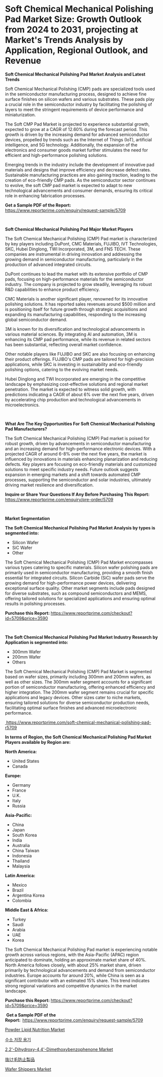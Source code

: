 <p><h1>Soft Chemical Mechanical Polishing Pad Market Size: Growth Outlook from 2024 to 2031, projecting at Market's Trends Analysis by Application, Regional Outlook, and Revenue</h1></p><p><strong>Soft Chemical Mechanical Polishing Pad Market Analysis and Latest Trends</strong></p>
<p><p>Soft Chemical Mechanical Polishing (CMP) pads are specialized tools used in the semiconductor manufacturing process, designed to achieve fine surface finishes on silicon wafers and various substrates. These pads play a crucial role in the semiconductor industry by facilitating the polishing of layers to meet the stringent requirements of device performance and miniaturization.</p><p>The Soft CMP Pad Market is projected to experience substantial growth, expected to grow at a CAGR of 12.60% during the forecast period. This growth is driven by the increasing demand for advanced semiconductor devices, propelled by trends such as the Internet of Things (IoT), artificial intelligence, and 5G technology. Additionally, the expansion of the electronics and consumer goods market further stimulates the need for efficient and high-performance polishing solutions.</p><p>Emerging trends in the industry include the development of innovative pad materials and designs that improve efficiency and decrease defect rates. Sustainable manufacturing practices are also gaining traction, leading to the creation of eco-friendly CMP pads. As the semiconductor sector continues to evolve, the soft CMP pad market is expected to adapt to new technological advancements and consumer demands, ensuring its critical role in enhancing fabrication processes.</p></p>
<p><strong>Get a Sample PDF of the Report:&nbsp;</strong> <a href="https://www.reportprime.com/enquiry/request-sample/5709">https://www.reportprime.com/enquiry/request-sample/5709</a></p>
<p>&nbsp;</p>
<p><strong>Soft Chemical Mechanical Polishing Pad Major Market Players</strong></p>
<p><p>The Soft Chemical Mechanical Polishing (CMP) Pad market is characterized by key players including DuPont, CMC Materials, FUJIBO, IVT Technologies, SKC, Hubei Dinglong, TWI Incorporated, 3M, and FNS TECH. These companies are instrumental in driving innovation and addressing the growing demand in semiconductor manufacturing, particularly in the production of advanced integrated circuits.</p><p>DuPont continues to lead the market with its extensive portfolio of CMP pads, focusing on high-performance materials for the semiconductor industry. The company is projected to grow steadily, leveraging its robust R&D capabilities to enhance product efficiency.</p><p>CMC Materials is another significant player, renowned for its innovative polishing solutions. It has reported sales revenues around $500 million and is positioning itself for future growth through strategic acquisitions and expanding its manufacturing capabilities, responding to the increasing global semiconductor demand.</p><p>3M is known for its diversification and technological advancements in various material sciences. By integrating AI and automation, 3M is enhancing its CMP pad performance, while its revenue in related sectors has been substantial, reflecting overall market confidence.</p><p>Other notable players like FUJIBO and SKC are also focusing on enhancing their product offerings. FUJIBO's CMP pads are tailored for high-precision applications, while SKC is investing in sustainability and eco-friendly polishing options, catering to the evolving market needs.</p><p>Hubei Dinglong and TWI Incorporated are emerging in the competitive landscape by emphasizing cost-effective solutions and regional market penetration. The market is expected to witness solid growth, with predictions indicating a CAGR of about 6% over the next five years, driven by accelerating chip production and technological advancements in microelectronics.</p></p>
<p>&nbsp;</p>
<p><strong>What Are The Key Opportunities For Soft Chemical Mechanical Polishing Pad Manufacturers?</strong></p>
<p><p>The Soft Chemical Mechanical Polishing (CMP) Pad market is poised for robust growth, driven by advancements in semiconductor manufacturing and an increasing demand for high-performance electronic devices. With a projected CAGR of around 6-8% over the next five years, the market is influenced by innovations in materials enhancing planarization and reducing defects. Key players are focusing on eco-friendly materials and customized solutions to meet specific industry needs. Future outlook suggests expansion in emerging markets and a shift towards automated CMP processes, supporting the semiconductor and solar industries, ultimately driving market resilience and diversification.</p></p>
<p><strong>Inquire or Share Your Questions If Any Before Purchasing This Report:</strong> <a href="https://www.reportprime.com/enquiry/pre-order/5709">https://www.reportprime.com/enquiry/pre-order/5709</a></p>
<p>&nbsp;</p>
<p><strong>Market Segmentation</strong></p>
<p><strong>The Soft Chemical Mechanical Polishing Pad Market Analysis by types is segmented into:</strong></p>
<p><ul><li>Silicon Wafer</li><li>SiC Wafer</li><li>Other</li></ul></p>
<p><p>The Soft Chemical Mechanical Polishing (CMP) Pad Market encompasses various types catering to specific materials. Silicon wafer polishing pads are primarily used in semiconductor manufacturing, providing a smooth finish essential for integrated circuits. Silicon Carbide (SiC) wafer pads serve the growing demand for high-performance power devices, delivering exceptional surface quality. Other market segments include pads designed for diverse substrates, such as compound semiconductors and MEMS, offering tailored solutions for specialized applications and ensuring optimal results in polishing processes.</p></p>
<p><strong>Purchase this Report:&nbsp;</strong><a href="https://www.reportprime.com/checkout?id=5709&price=3590">https://www.reportprime.com/checkout?id=5709&price=3590</a></p>
<p>&nbsp;</p>
<p><strong>The Soft Chemical Mechanical Polishing Pad Market Industry Research by Application is segmented into:</strong></p>
<p><ul><li>300mm Wafer</li><li>200mm Wafer</li><li>Others</li></ul></p>
<p><p>The Soft Chemical Mechanical Polishing (CMP) Pad Market is segmented based on wafer sizes, primarily including 300mm and 200mm wafers, as well as other sizes. The 300mm wafer segment accounts for a significant portion of semiconductor manufacturing, offering enhanced efficiency and higher integration. The 200mm wafer segment remains crucial for specific applications and legacy devices. Other sizes cater to niche markets, ensuring tailored solutions for diverse semiconductor production needs, facilitating optimal surface finishes and advanced microelectronic performance.</p></p>
<p><a href="https://www.reportprime.com/soft-chemical-mechanical-polishing-pad-r5709">&nbsp;https://www.reportprime.com/soft-chemical-mechanical-polishing-pad-r5709</a></p>
<p><strong>In terms of Region, the Soft Chemical Mechanical Polishing Pad Market Players available by Region are:</strong></p>
<p>
    <p> <strong> North America: </strong>
        <ul>
            <li>United States</li>
            <li>Canada</li>
        </ul>
        </p> 
    <p> <strong> Europe: </strong>
        <ul>
            <li>Germany</li>
            <li>France</li>
            <li>U.K.</li>
            <li>Italy</li>
            <li>Russia</li>
        </ul>
        </p> 
    <p> <strong> Asia-Pacific: </strong>
        <ul>
            <li>China</li>
            <li>Japan</li>
            <li>South Korea</li>
            <li>India</li>
            <li>Australia</li>
            <li>China Taiwan</li>
            <li>Indonesia</li>
            <li>Thailand</li>
            <li>Malaysia</li>
        </ul>
        </p> 
    <p> <strong> Latin America: </strong>
        <ul>
            <li>Mexico</li>
            <li>Brazil</li>
            <li>Argentina Korea</li>
            <li>Colombia</li>
        </ul>
        </p> 
    <p> <strong> Middle East & Africa: </strong>
        <ul>
            <li>Turkey</li>
            <li>Saudi</li>
            <li>Arabia</li>
            <li>UAE</li>
            <li>Korea</li>
        </ul>
    </p>
    </p>
<p><p>The Soft Chemical Mechanical Polishing Pad market is experiencing notable growth across various regions, with the Asia-Pacific (APAC) region anticipated to dominate, holding an approximate market share of 40%. North America follows closely, with about 25% market share, driven primarily by technological advancements and demand from semiconductor industries. Europe accounts for around 20%, while China is seen as a significant contributor with an estimated 15% share. This trend indicates strong regional variations and competitive dynamics in the market landscape.</p></p>
<p><strong>Purchase this Report: </strong><a href="https://www.reportprime.com/checkout?id=5709&price=3590">https://www.reportprime.com/checkout?id=5709&price=3590</a></p>
<p>&nbsp;<strong>Get a Sample PDF of the Report:&nbsp;&nbsp;</strong><a href="https://www.reportprime.com/enquiry/request-sample/5709">https://www.reportprime.com/enquiry/request-sample/5709</a></p>
<p><strong></strong></p>
<p><p><a href="https://issuu.com/reportprime-2/docs/powder-lipid-nutrition-market-size-_114ee07187583c">Powder Lipid Nutrition Market</a></p><p><a href="https://medium.com/@williambatz03/%EA%B8%80%EB%A1%9C%EB%B2%8C-%EC%88%98%EC%86%8C-%EC%A0%80%EC%9E%A5-%EC%9A%A9%EA%B8%B0-%EC%8B%9C%EC%9E%A5-%EC%A0%90%EC%9C%A0%EC%9C%A8-%EB%B0%8F-%EC%84%B1%EC%9E%A5-%EA%B8%B0%ED%9A%8C-2024%EB%85%84%EB%B6%80%ED%84%B0-2031%EB%85%84%EA%B9%8C%EC%A7%80-6-5-%EC%9D%98-%EC%97%B0%ED%8F%89%EA%B7%A0-%EC%84%B1%EC%9E%A5%EB%A5%A0-cagr-%EB%A1%9C-%EC%84%B1%EC%9E%A5%ED%95%98%EB%8A%94-%EC%8B%9C%EC%9E%A5-%EA%B7%9C%EB%AA%A8-ef770558af4d">수소 저장 용기</a></p><p><a href="https://medium.com/@shirleygreene26/2-2-dihydroxy-4-4-dimethoxybenzophenone-market-report-by-product-type-purity-98-purity-3dff5133afe1">2,2'-Dihydroxy-4,4'-Dimethoxybenzophenone Market</a></p><p><a href="https://medium.com/@gusbarrows/%E5%B8%82%E5%A0%B4%E5%8B%95%E5%90%91-%E3%82%B0%E3%83%AD%E3%83%BC%E3%83%90%E3%83%AB%E3%81%AA%E8%84%B1%E6%AF%9B%E9%98%B2%E6%AD%A2%E8%A3%BD%E5%93%81%E5%B8%82%E5%A0%B4%E3%81%AE%E4%BA%88%E6%B8%AC%E3%81%A8%E5%88%86%E6%9E%90-2024%E5%B9%B4-2031%E5%B9%B4-b2dfbcdaea78">抜け毛防止製品</a></p><p><a href="https://github.com/NancyAlvarado586/Market-Research-Report-List-1/blob/main/wafer-shippers-market.md">Wafer Shippers Market</a></p></p>